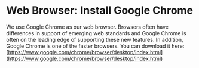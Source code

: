 # Web Browser: Install Google Chrome

We use Google Chrome as our web browser.  Browsers often have differences in support of emerging web standards and Google Chrome is often on the leading edge of supporting these new features.  In addition, Google Chrome is one of the faster browsers.  You can download it here: [https://www.google.com/chrome/browser/desktop/index.html](https://www.google.com/chrome/browser/desktop/index.html)



